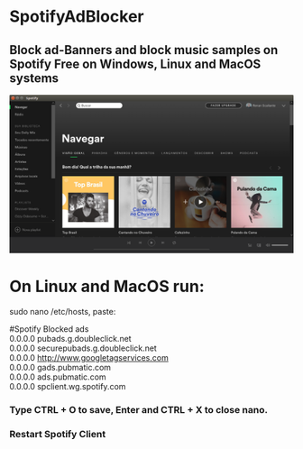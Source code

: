# SpotifyAdBlocker
## Block ad-Banners and block music samples on Spotify Free on Windows, Linux and MacOS systems
![Spotify Screenshot](https://github.com/Renan-Scaliante/spotifyadblocker/blob/master/spotify.png)
# On Linux and MacOS run:
sudo nano /etc/hosts, paste:

#Spotify Blocked ads</br>
0.0.0.0 pubads.g.doubleclick.net</br>
0.0.0.0 securepubads.g.doubleclick.net</br>
0.0.0.0 http://www.googletagservices.com</br>
0.0.0.0 gads.pubmatic.com</br>
0.0.0.0 ads.pubmatic.com</br>
0.0.0.0 spclient.wg.spotify.com</br>

### Type CTRL + O to save, Enter and CTRL + X to close nano.
### Restart Spotify Client
